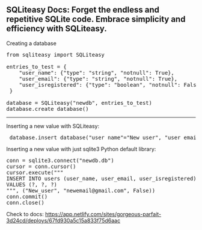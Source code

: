 SQLiteasy Docs: Forget the endless and repetitive SQLite code. Embrace simplicity and efficiency with SQLiteasy.
----
Creating a database<br>
<pre>
from sqliteasy import SQLiteasy
 
entries_to_test = {
    "user_name": {"type": "string", "notnull": True},
    "user_email": {"type": "string", "notnull": True},
    "user_isregistered": {"type": "boolean", "notnull": False}
 }
 
database = SQLiteasy("newdb", entries_to_test)
database.create_database()
</pre>
---
Inserting a new value with SQLiteasy:<br>
<pre>
 database.insert_database("user_name"="New_user", "user_email"="newemail@gmail.com", "user_isregistered"=False)
</pre>
Inserting a new value with just sqlite3 Python default library:<br>
<pre>
conn = sqlite3.connect("newdb.db")
cursor = conn.cursor()
cursor.execute("""
INSERT INTO users (user_name, user_email, user_isregistered)
VALUES (?, ?, ?)
""", ("New_user", "newemail@gmail.com", False))
conn.commit()
conn.close()
</pre>



Check to docs: https://app.netlify.com/sites/gorgeous-parfait-3d24cd/deploys/67fd930a5c15a833f75d6aac
 
